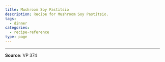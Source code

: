 ```yaml
---
title: Mushroom Soy Pastitsio
description: Recipe for Mushroom Soy Pastitsio.
tags:
  - dinner
categories:
  - recipe-reference
type: page
---
```


---

**Source:** VP 374